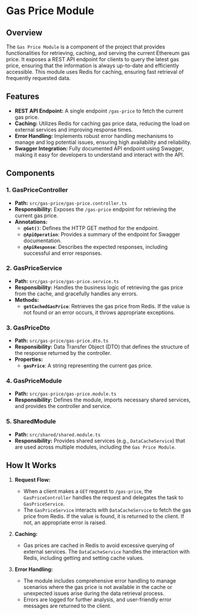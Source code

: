 # Gas Price Module

## Overview

The `Gas Price Module` is a component of the project that provides functionalities for retrieving, caching, and serving the current Ethereum gas price. It exposes a REST API endpoint for clients to query the latest gas price, ensuring that the information is always up-to-date and efficiently accessible. This module uses Redis for caching, ensuring fast retrieval of frequently requested data.

## Features

- **REST API Endpoint:** A single endpoint `/gas-price` to fetch the current gas price.
- **Caching:** Utilizes Redis for caching gas price data, reducing the load on external services and improving response times.
- **Error Handling:** Implements robust error handling mechanisms to manage and log potential issues, ensuring high availability and reliability.
- **Swagger Integration:** Fully documented API endpoint using Swagger, making it easy for developers to understand and interact with the API.

## Components

### 1. **GasPriceController**
   - **Path:** `src/gas-price/gas-price.controller.ts`
   - **Responsibility:** Exposes the `/gas-price` endpoint for retrieving the current gas price.
   - **Annotations:**
     - **`@Get()`**: Defines the HTTP GET method for the endpoint.
     - **`@ApiOperation`**: Provides a summary of the endpoint for Swagger documentation.
     - **`@ApiResponse`**: Describes the expected responses, including successful and error responses.

### 2. **GasPriceService**
   - **Path:** `src/gas-price/gas-price.service.ts`
   - **Responsibility:** Handles the business logic of retrieving the gas price from the cache, and gracefully handles any errors.
   - **Methods:**
     - **`getCachedGasPrice`**: Retrieves the gas price from Redis. If the value is not found or an error occurs, it throws appropriate exceptions.

### 3. **GasPriceDto**
   - **Path:** `src/gas-price/gas-price.dto.ts`
   - **Responsibility:** Data Transfer Object (DTO) that defines the structure of the response returned by the controller.
   - **Properties:**
     - **`gasPrice`**: A string representing the current gas price.

### 4. **GasPriceModule**
   - **Path:** `src/gas-price/gas-price.module.ts`
   - **Responsibility:** Defines the module, imports necessary shared services, and provides the controller and service.

### 5. **SharedModule**
   - **Path:** `src/shared/shared.module.ts`
   - **Responsibility:** Provides shared services (e.g., `DataCacheService`) that are used across multiple modules, including the `Gas Price Module`.

## How It Works

1. **Request Flow:**
   - When a client makes a `GET` request to `/gas-price`, the `GasPriceController` handles the request and delegates the task to `GasPriceService`.
   - The `GasPriceService` interacts with `DataCacheService` to fetch the gas price from Redis. If the value is found, it is returned to the client. If not, an appropriate error is raised.

2. **Caching:**
   - Gas prices are cached in Redis to avoid excessive querying of external services. The `DataCacheService` handles the interaction with Redis, including getting and setting cache values.

3. **Error Handling:**
   - The module includes comprehensive error handling to manage scenarios where the gas price is not available in the cache or unexpected issues arise during the data retrieval process.
   - Errors are logged for further analysis, and user-friendly error messages are returned to the client.
